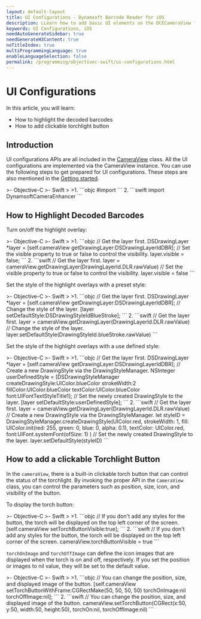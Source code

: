```yaml
---
layout: default-layout
title: UI Configurations - Dynamsoft Barcode Reader for iOS
description: LLearn how to add basic UI elements on the DCECameraView for iOS edition.
keywords: UI Configurations, iOS
needAutoGenerateSidebar: true
needGenerateH3Content: true
noTitleIndex: true
multiProgrammingLanguage: true
enableLanguageSelection: false
permalink: /programming/objectivec-swift/ui-configurations.html
---
```


# UI Configurations

In this article, you will learn:

- How to highlight the decoded barcodes
- How to add clickable torchlight button

## Introduction

UI configurations APIs are all included in the [CameraView]({{site.dce_ios}}auxiliary-api/dcecameraview.html) class. All the UI configurations are implemented via the CameraView instance. You can use the following steps to get prepared for UI configurations. These steps are also mentioned in the [Getting started](../user-guide.md).

<div class="sample-code-prefix"></div>
>- Objective-C
>- Swift
>
>1. 
```objc
#import <DynamsoftCameraEnhancer/DynamsoftCameraEnhancer.h>
```
2. 
```swift
import DynamsoftCameraEnhancer
```

## How to Highlight Decoded Barcodes

Turn on/off the highlight overlay:

<div class="sample-code-prefix"></div>
>- Objective-C
>- Swift
>
>1. 
```objc
// Get the layer first.
DSDrawingLayer *layer = [self.cameraView getDrawingLayer:DSDrawingLayerIdDBR];
// Set the visible property to true or false to control the visibility.
layer.visible = false;
```
2. 
```swift
// Get the layer first.
layer = cameraView.getDrawingLayer(DrawingLayerId.DLR.rawValue)
// Set the visible property to true or false to control the visibility.
layer.visible = false
```

Set the style of the highlight overlays with a preset style:

<div class="sample-code-prefix"></div>
>- Objective-C
>- Swift
>
>1. 
```objc
// Get the layer first.
DSDrawingLayer *layer = [self.cameraView getDrawingLayer:DSDrawingLayerIdDBR];
// Change the style of the layer.
[layer setDefaultStyle:DSDrawingStyleIdBlueStroke];
```
2. 
```swift
// Get the layer first.
layer = cameraView.getDrawingLayer(DrawingLayerId.DLR.rawValue)
// Change the style of the layer.
layer.setDefaultStyle(DrawingStyleId.blueStroke.rawValue)
```

Set the style of the highlight overlays with a use defined style:

<div class="sample-code-prefix"></div>
>- Objective-C
>- Swift
>
>1. 
```objc
// Get the layer first.
DSDrawingLayer *layer = [self.cameraView getDrawingLayer:DSDrawingLayerIdDBR];
// Create a new DrawingStyle via the DrawingStyleManager.
NSInteger userDefinedStyle = [DSDrawingStyleManager createDrawingStyle:UIColor.blueColor strokeWidth:2 fillColor:UIColor.blueColor textColor:UIColor.blueColor font:UIFontTextStyleTitle1];
// Set the newly created DrawingStyle to the layer.
[layer setDefaultStyle:userDefinedStyle];
```
2. 
```swift
// Get the layer first.
layer = cameraView.getDrawingLayer(DrawingLayerId.DLR.rawValue)
// Create a new DrawingStyle via the DrawingStyleManager.
let styleID = DrawingStyleManager.createDrawingStyle(UIColor.red, strokeWidth: 1, fill: UIColor.init(red: 255, green: 0, blue: 0, alpha: 0.1), textColor: UIColor.red, font:UIFont.systemFont(ofSize: 1) )
// Set the newly created DrawingStyle to the layer.
layer.setDefaultStyle(styleID)
```

## How to add a clickable Torchlight Button

In the `cameraView`, there is a built-in clickable torch button that can control the status of the torchlight. By invoking the proper API in the `CameraView` class, you can control the parameters such as position, size, icon, and visibility of the button.

To display the torch button:

<div class="sample-code-prefix"></div>
>- Objective-C
>- Swift
>
>1. 
```objc
// If you don't add any styles for the button, the torch will be displayed on the top left corner of the screen.
[self.cameraView setTorchButtonVisible:true];
```
2. 
```swift
// If you don't add any styles for the button, the torch will be displayed on the top left corner of the screen.
cameraView.torchButtonVisible = true
```

`torchOnImage` and `torchOffImage` can define the icon images that are displayed when the torch is on and off, respectively. If you set the position or images to nil value, they will be set to the default value.

<div class="sample-code-prefix"></div>
>- Objective-C
>- Swift
>
>1. 
```objc
// You can change the position, size, and displayed image of the button.
[self.cameraView setTorchButtonWithFrame:CGRectMake(50, 50, 50, 50) torchOnImage:nil torchOffImage:nil];
```
2. 
```swift
// You can change the position, size, and displayed image of the button.
cameraView.setTorchButton(CGRect(x:50, y:50, width:50, height:50), torchOn:nil, torchOffImage:nil)
```
